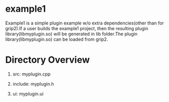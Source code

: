 example1
========

 Example1 is a simple plugin example w/o extra dependencies(other than for grip2).If a user builds the example1 project, then the resulting plugin library(libmyplugin.so) will be generated in lib folder.The plugin library(libmyplugin.so) can be loaded from grip2.


Directory Overview
==================

 1. src: myplugin.cpp
 
 2. include: myplugin.h
 
 3. ui: myplugin.ui
